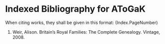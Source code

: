 # Indexed Bibliography for AToGaK

When citing works, they shall be given in this format: (Index.PageNumber)

1. Weir, Alison. Britain’s Royal Families: The Complete Genealogy. Vintage, 2008.
